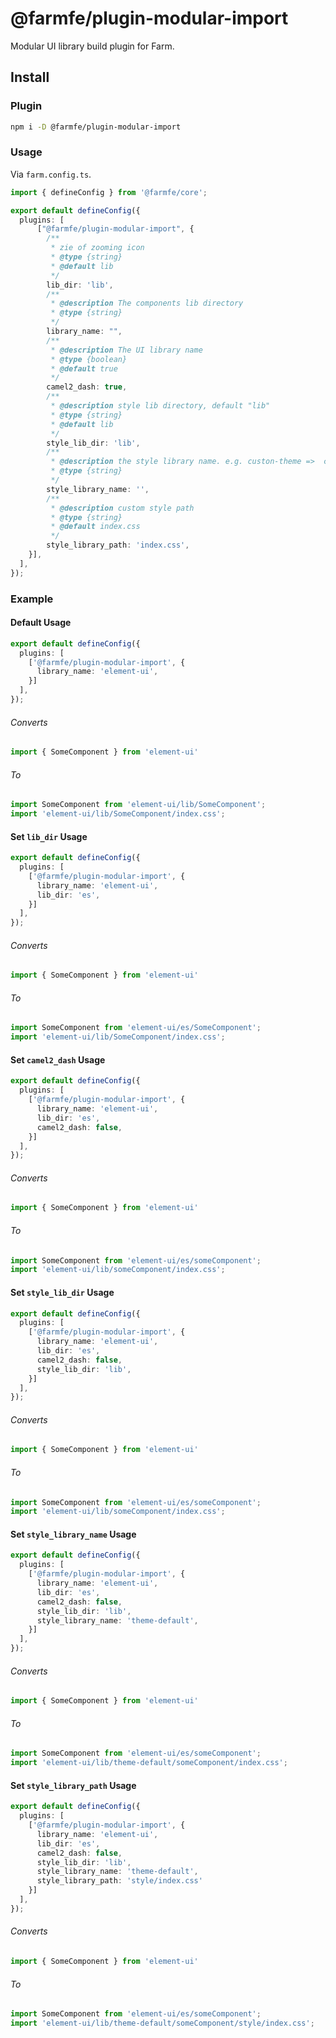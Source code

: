 # @farmfe/plugin-modular-import

Modular UI library build plugin for Farm.

## Install

### Plugin

```bash
npm i -D @farmfe/plugin-modular-import
```

### Usage

Via `farm.config.ts`.

```ts
import { defineConfig } from '@farmfe/core';

export default defineConfig({
  plugins: [
      ["@farmfe/plugin-modular-import", {
        /**
         * zie of zooming icon
         * @type {string}
         * @default lib
         */
        lib_dir: 'lib',
        /**
         * @description The components lib directory
         * @type {string}
         */
        library_name: "",
        /**
         * @description The UI library name
         * @type {boolean}
         * @default true
         */
        camel2_dash: true,
        /**
         * @description style lib directory, default "lib"
         * @type {string}
         * @default lib
         */
        style_lib_dir: 'lib',
        /**
         * @description the style library name. e.g. custon-theme =>  custon-theme/index.css
         * @type {string}
         */
        style_library_name: '',
        /**
         * @description custom style path
         * @type {string}
         * @default index.css
         */
        style_library_path: 'index.css',
    }],
  ],
});
```

### Example

#### Default Usage

```ts
export default defineConfig({
  plugins: [
    ['@farmfe/plugin-modular-import', {
      library_name: 'element-ui',
    }]
  ],
});
```

###### Converts

```js
import { SomeComponent } from 'element-ui'
```

###### To

```js
import SomeComponent from 'element-ui/lib/SomeComponent';
import 'element-ui/lib/SomeComponent/index.css';
```

#### Set `lib_dir` Usage

```ts
export default defineConfig({
  plugins: [
    ['@farmfe/plugin-modular-import', {
      library_name: 'element-ui',
      lib_dir: 'es',
    }]
  ],
});
```

###### Converts

```js
import { SomeComponent } from 'element-ui'
```

###### To

```js
import SomeComponent from 'element-ui/es/SomeComponent';
import 'element-ui/lib/SomeComponent/index.css';
```

#### Set `camel2_dash` Usage

```ts
export default defineConfig({
  plugins: [
    ['@farmfe/plugin-modular-import', {
      library_name: 'element-ui',
      lib_dir: 'es',
      camel2_dash: false,
    }]
  ],
});
```

###### Converts

```js
import { SomeComponent } from 'element-ui'
```

###### To

```js
import SomeComponent from 'element-ui/es/someComponent';
import 'element-ui/lib/someComponent/index.css';
```

#### Set `style_lib_dir` Usage

```ts
export default defineConfig({
  plugins: [
    ['@farmfe/plugin-modular-import', {
      library_name: 'element-ui',
      lib_dir: 'es',
      camel2_dash: false,
      style_lib_dir: 'lib',
    }]
  ],
});
```

###### Converts

```js
import { SomeComponent } from 'element-ui'
```

###### To

```js
import SomeComponent from 'element-ui/es/someComponent';
import 'element-ui/lib/someComponent/index.css';
```

#### Set `style_library_name` Usage

```ts
export default defineConfig({
  plugins: [
    ['@farmfe/plugin-modular-import', {
      library_name: 'element-ui',
      lib_dir: 'es',
      camel2_dash: false,
      style_lib_dir: 'lib',
      style_library_name: 'theme-default',
    }]
  ],
});
```

###### Converts

```js
import { SomeComponent } from 'element-ui'
```

###### To

```js
import SomeComponent from 'element-ui/es/someComponent';
import 'element-ui/lib/theme-default/someComponent/index.css';
```

#### Set `style_library_path` Usage

```ts
export default defineConfig({
  plugins: [
    ['@farmfe/plugin-modular-import', {
      library_name: 'element-ui',
      lib_dir: 'es',
      camel2_dash: false,
      style_lib_dir: 'lib',
      style_library_name: 'theme-default',
      style_library_path: 'style/index.css'
    }]
  ],
});
```

###### Converts

```js
import { SomeComponent } from 'element-ui'
```

###### To

```js
import SomeComponent from 'element-ui/es/someComponent';
import 'element-ui/lib/theme-default/someComponent/style/index.css';
```